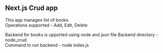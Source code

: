 ## Next.js Crud app

This app manages list of books.\
Operations supported - Add, Edit, Delete

Backend for books is upported using node and json file
Backend directory - node_crud\
Command to run backend - node index.js

